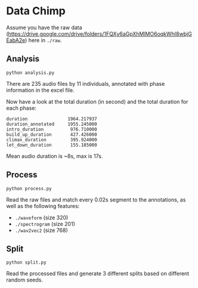 # Data Chimp

Assume you have the raw data (https://drive.google.com/drive/folders/1FQXy6aGpXhMlMO6oqkWhI8wbjGEabA2e) here in `./raw`.

## Analysis

`python analysis.py`

There are 235 audio files by 11 individuals, annotated with phase information in the excel file.

Now have a look at the total duration (in second) and the total duration for each phase:

```
duration               1964.217937
duration_annotated     1955.245000 
intro_duration          976.710000
build_up_duration       427.426000
climax_duration         395.924000
let_down_duration       155.185000
```

Mean audio duration is ~8s, max is 17s.

## Process

`python process.py`

Read the raw files and match every 0.02s segment to the annotations, as well as the following features:

- `./waveform` (size 320)
- `./spectrogram` (size 201)
- `./wav2vec2` (size 768)

## Split

`python split.py`

Read the processed files and generate 3 different splits based on different random seeds.
